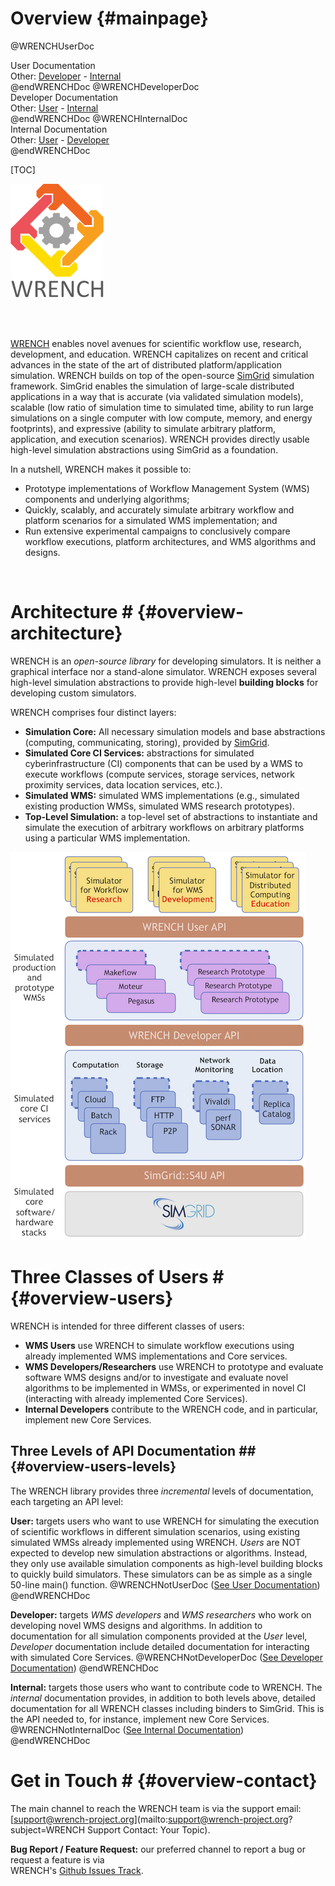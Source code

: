 Overview                        {#mainpage}
============

@WRENCHUserDoc <div class="doc-type">User Documentation</div><div class="doc-link">Other: <a href="../developer/">Developer</a> - <a href="../internal/">Internal</a></div> @endWRENCHDoc
@WRENCHDeveloperDoc  <div class="doc-type">Developer Documentation</div><div class="doc-link">Other: <a href="../user/">User</a> - <a href="../internal/">Internal</a></div> @endWRENCHDoc
@WRENCHInternalDoc  <div class="doc-type">Internal Documentation</div><div class="doc-link">Other: <a href="../user/">User</a> -  <a href="../developer/">Developer</a></div> @endWRENCHDoc

[TOC]

![Workflow Management System Simulation Workbench](images/logo-vertical.png)

<br /><br />

[WRENCH](http://wrench-project.org) enables novel avenues for scientific workflow use, 
research, development, and education.
WRENCH capitalizes on recent and critical advances in the state of the art of distributed 
platform/application simulation. WRENCH builds on top
of the open-source [SimGrid](http://simgrid.org) simulation framework. 
SimGrid enables the simulation of large-scale
distributed applications in a way that is accurate (via validated simulation models), scalable 
(low ratio of simulation time to simulated time, ability to run large simulations 
on a single computer with low compute, memory, and energy footprints), and expressive (ability 
to simulate arbitrary platform, application, and execution scenarios).  WRENCH provides directly
usable high-level simulation abstractions using SimGrid as a foundation. 

In a nutshell, WRENCH makes it possible to: 

- Prototype implementations of Workflow Management System (WMS) components and underlying algorithms;
- Quickly, scalably, and accurately simulate arbitrary workflow and platform scenarios for a simulated WMS 
  implementation; and 
- Run extensive experimental campaigns to conclusively compare workflow executions, platform 
  architectures, and WMS algorithms and designs.


<br />

# Architecture #                        {#overview-architecture}

WRENCH is an _open-source library_ for developing simulators. It is neither a graphical 
interface nor a stand-alone simulator. WRENCH exposes several high-level simulation 
abstractions to provide high-level **building blocks** for developing custom simulators. 

WRENCH comprises four distinct layers:

- **Simulation Core:**  All necessary simulation models and base abstractions (computing, communicating, storing), provided by [SimGrid](http://simgrid.org).
- **Simulated Core CI Services:** abstractions for simulated cyberinfrastructure (CI) components that can be used by a WMS to execute workflows (compute services, storage services, network proximity services, data location services, etc.).
- **Simulated WMS:** simulated WMS implementations (e.g., simulated existing production WMSs, simulated WMS research prototypes).
- **Top-Level Simulation:** a top-level set of abstractions to instantiate and simulate the execution of arbitrary workflows on arbitrary platforms using a particular WMS implementation.


![](images/wrench-architecture.png)


# Three Classes of Users #                       {#overview-users}

WRENCH is intended for three different classes of users:

- **WMS Users**  use WRENCH to simulate workflow executions using already implemented WMS implementations and Core services.
- **WMS Developers/Researchers**  use WRENCH to prototype and evaluate software WMS designs and/or to investigate and evaluate novel algorithms to be implemented in WMSs, or experimented in novel CI (interacting with already implemented Core Services). 
- **Internal Developers** contribute to the WRENCH code, and in particular, implement new Core Services. 


## Three Levels of API Documentation ##              {#overview-users-levels}

The WRENCH library provides three _incremental_ levels of documentation, 
each targeting an API level:

**User:** targets users who want to use WRENCH for simulating the execution of 
scientific workflows in different simulation scenarios, using existing
simulated WMSs already implemented using WRENCH. _Users_ are NOT expected 
to develop new simulation abstractions or algorithms. Instead, they only use available 
simulation components as high-level building blocks to quickly build simulators. These
simulators can be as simple as a single 50-line main() function.
@WRENCHNotUserDoc ([See User Documentation](../user/index.html)) @endWRENCHDoc


**Developer:** targets _WMS developers_ and _WMS researchers_ who work on developing
novel WMS designs and algorithms. In addition to documentation 
for all simulation components provided at the _User_ level, _Developer_ documentation include
detailed documentation for interacting with simulated Core Services.
@WRENCHNotDeveloperDoc ([See Developer Documentation](../developer/index.html)) @endWRENCHDoc


**Internal:** targets those users who want to contribute code to WRENCH. The _internal_ documentation 
provides, in addition to both levels above, detailed documentation for all WRENCH classes
including binders to SimGrid. This is the API needed to, for instance, implement new
Core Services. 
@WRENCHNotInternalDoc ([See Internal Documentation](../internal/index.html)) @endWRENCHDoc


# Get in Touch #                        {#overview-contact}

The main channel to reach the WRENCH team is via the support email: 
[support@wrench-project.org](mailto:support@wrench-project.org?subject=WRENCH Support Contact: Your Topic).

**Bug Report / Feature Request:** our preferred channel to report a bug or request a feature is via  
WRENCH's [Github Issues Track](https://github.com/wrench-project/wrench/issues).
